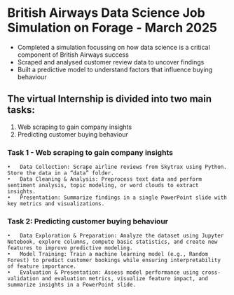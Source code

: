 
# British Airways Data Science Job Simulation on Forage - March 2025

 * Completed a simulation focussing on how data science is a critical component
   of British Airways success
 * Scraped and analysed customer review data to uncover findings
 * Built a predictive model to understand factors that influence buying
   behaviour


## The virtual Internship is divided into two main tasks:

1. Web scraping to gain company insights
2. Predicting customer buying behaviour

### Task 1 - Web scraping to gain company insights

	•	Data Collection: Scrape airline reviews from Skytrax using Python. Store the data in a “data” folder.
	•	Data Cleaning & Analysis: Preprocess text data and perform sentiment analysis, topic modeling, or word clouds to extract insights.
	•	Presentation: Summarize findings in a single PowerPoint slide with key metrics and visualizations.

### Task 2: Predicting customer buying behaviour

	•	Data Exploration & Preparation: Analyze the dataset using Jupyter Notebook, explore columns, compute basic statistics, and create new features to improve predictive modeling.
	•	Model Training: Train a machine learning model (e.g., Random Forest) to predict customer bookings while ensuring interpretability of feature importance.
	•	Evaluation & Presentation: Assess model performance using cross-validation and evaluation metrics, visualize feature impact, and summarize insights in a PowerPoint slide.